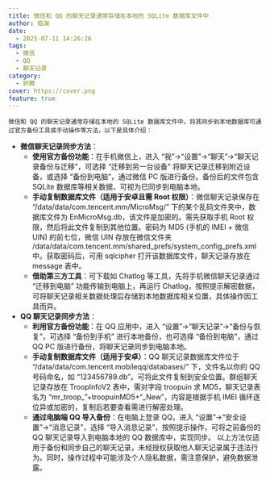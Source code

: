 ```yaml
---
title: 微信和 QQ 的聊天记录通常存储在本地的 SQLite 数据库文件中
author: 临渊
date:
  - 2025-07-11 14:26:26
tags:
  - 微信
  - QQ
  - 聊天记录
category:
  - 折腾
cover: https://cover.png
feature: true
---
```

	微信和 QQ 的聊天记录通常存储在本地的 SQLite 数据库文件中。将其同步到本地数据库可通过官方备份工具或手动操作等方法，以下是具体介绍：
- **微信聊天记录同步方法**：
    - **使用官方备份功能**：在手机微信上，进入 “我”→“设置”→“聊天”→“聊天记录备份与迁移”，可选择 “迁移到另一台设备” 将聊天记录迁移到附近设备，或选择 “备份到电脑”，通过微信 PC 版进行备份。备份后的文件包含 SQLite 数据库等相关数据，可视为已同步到电脑本地。
    - **手动复制数据库文件（适用于安卓且需 Root 权限）**：微信聊天记录保存在 “/data/data/com.tencent.mm/MicroMsg/” 下的某个乱码文件夹中，数据库文件为 EnMicroMsg.db，该文件是加密的。需先获取手机 Root 权限，然后将此文件复制到其他位置。密码为 MD5 (手机的 IMEI + 微信 UIN) 的前七位，微信 UIN 存放在微信文件夹 /data/data/com.tencent.mm/shared_prefs/system_config_prefs.xml 中。获取密码后，可用 sqlcipher 打开该数据库文件，聊天记录存放在 message 表中。
    - **借助第三方工具**：可下载如 Chatlog 等工具，先将手机微信聊天记录通过 “迁移到电脑” 功能传输到电脑上，再运行 Chatlog，按照提示解密数据，可将聊天记录相关数据处理后存储到本地数据库相关位置，具体操作因工具而异。
- **QQ 聊天记录同步方法**：
    - **利用官方备份功能**：在 QQ 应用中，进入 “设置”→“聊天记录”→“备份与恢复”，可选择 “备份到手机” 进行本地备份，也可选择 “备份到电脑”，通过 QQ PC 版进行备份，将聊天记录同步到电脑本地。
    - **手动复制数据库文件（适用于安卓）**：QQ 聊天记录数据库文件位于 “/data/data/com.tencent.mobileqq/databases/” 下，文件名以你的 QQ 号码命名，如 “123456789.db”。可将此文件复制到安全位置。群组聊天记录存放在 TroopInfoV2 表中，需对字段 troopuin 求 MD5，聊天记录表名为 “mr_troop_”+troopuinMD5+“_New”，内容是根据手机 IMEI 循环逐位异或加密的，复制后若要查看需进行解密处理。
    - **通过电脑端 QQ 导入备份**：在电脑上登录 QQ，进入 “设置”→“安全设置”→“消息记录”，选择 “导入消息记录”，按照提示操作，可将之前备份的 QQ 聊天记录导入到电脑本地的 QQ 数据库中，实现同步。
以上方法仅适用于备份和同步自己的聊天记录，未经授权获取他人聊天记录属于违法行为。同时，操作过程中可能涉及个人隐私数据，需注意保护，避免数据泄露。
